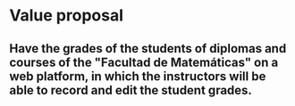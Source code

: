 # Value proposal

## Have the grades of the students of diplomas and courses of the "Facultad de Matemáticas" on a web platform, in which the instructors will be able to record and edit the student grades.
